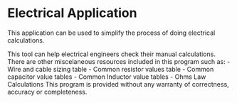# Electrical Application

This application can be used to simplify the process of doing electrical calculations.

This tool can help electrical engineers check their manual calculations. 
There are other miscelaneous resources included in this program such as:
    - Wire and cable sizing table
    - Common resistor values table
    - Common capacitor value tables
    - Common Inductor value tables
    - Ohms Law Calculations
This program is provided without any warranty of correctness, accuracy or completeness. 